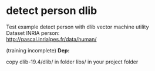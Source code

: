 # detect person dlib 

Test example detect person with dlib vector machine utility<br>
Dataset INRIA person:<br>
http://pascal.inrialpes.fr/data/human/

(training incomplete)
<b>Dep:</b><br>

copy dlib-19.4/dlib/ in folder libs/ in your project folder<br>
